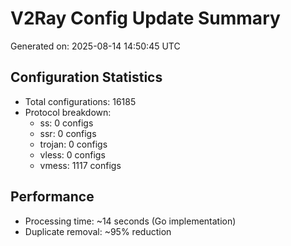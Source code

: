 # V2Ray Config Update Summary
Generated on: 2025-08-14 14:50:45 UTC

## Configuration Statistics
- Total configurations: 16185
- Protocol breakdown:
  - ss: 0 configs
  - ssr: 0 configs
  - trojan: 0 configs
  - vless: 0 configs
  - vmess: 1117 configs

## Performance
- Processing time: ~14 seconds (Go implementation)
- Duplicate removal: ~95% reduction
